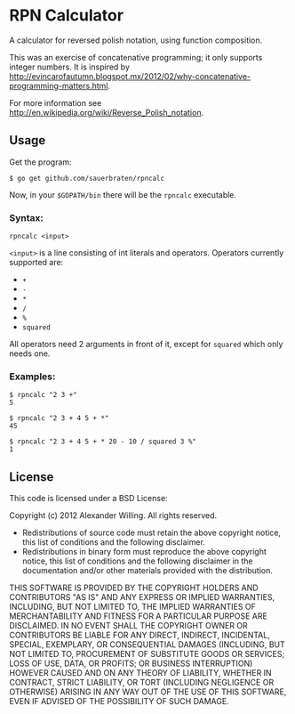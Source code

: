 # RPN Calculator

A calculator for reversed polish notation, using function composition.

This was an exercise of concatenative programming; it only supports integer numbers. It is inspired by http://evincarofautumn.blogspot.mx/2012/02/why-concatenative-programming-matters.html.

For more information see http://en.wikipedia.org/wiki/Reverse_Polish_notation.

## Usage

Get the program:

	$ go get github.com/sauerbraten/rpncalc

Now, in your `$GOPATH/bin` there will be the `rpncalc` executable.

### Syntax:

	rpncalc <input>

`<input>` is a line consisting of int literals and operators. Operators currently supported are:

- `+`
- `-`
- `*`
- `/`
- `%`
- `squared`

All operators need 2 arguments in front of it, except for `squared` which only needs one.

### Examples:

	$ rpncalc "2 3 +"
	5

	$ rpncalc "2 3 + 4 5 + *"
	45

	$ rpncalc "2 3 + 4 5 + * 20 - 10 / squared 3 %"
	1

## License

This code is licensed under a BSD License:

Copyright (c) 2012 Alexander Willing. All rights reserved.

- Redistributions of source code must retain the above copyright notice, this list of conditions and the following disclaimer.
- Redistributions in binary form must reproduce the above copyright notice, this list of conditions and the following disclaimer in the documentation and/or other materials provided with the distribution.

THIS SOFTWARE IS PROVIDED BY THE COPYRIGHT HOLDERS AND CONTRIBUTORS "AS IS" AND ANY EXPRESS OR IMPLIED WARRANTIES, INCLUDING, BUT NOT LIMITED TO, THE IMPLIED WARRANTIES OF MERCHANTABILITY AND FITNESS FOR A PARTICULAR PURPOSE ARE DISCLAIMED. IN NO EVENT SHALL THE COPYRIGHT OWNER OR CONTRIBUTORS BE LIABLE FOR ANY DIRECT, INDIRECT, INCIDENTAL, SPECIAL, EXEMPLARY, OR CONSEQUENTIAL DAMAGES (INCLUDING, BUT NOT LIMITED TO, PROCUREMENT OF SUBSTITUTE GOODS OR SERVICES; LOSS OF USE, DATA, OR PROFITS; OR BUSINESS INTERRUPTION) HOWEVER CAUSED AND ON ANY THEORY OF LIABILITY, WHETHER IN CONTRACT, STRICT LIABILITY, OR TORT (INCLUDING NEGLIGENCE OR OTHERWISE) ARISING IN ANY WAY OUT OF THE USE OF THIS SOFTWARE, EVEN IF ADVISED OF THE POSSIBILITY OF SUCH DAMAGE.